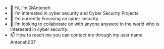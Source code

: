- 👋 Hi, I’m @Anteneh
- 👀 I’m interested in  cyber security and Cyber Secuirty Projects.
- 🌱 I’m currently Focusing on cyber security .
- 💞️ I’m looking to collaborate on with anyone anywere in the world who is interested in  cyber security.
- 📫 How to reach me you can contact me through my user name Anteneh007

<!---
Anteneh007/Anteneh007 is a ✨ special ✨ repository because its `README.md` (this file) appears on your GitHub profile.
You can click the Preview link to take a look at your changes.
--->
